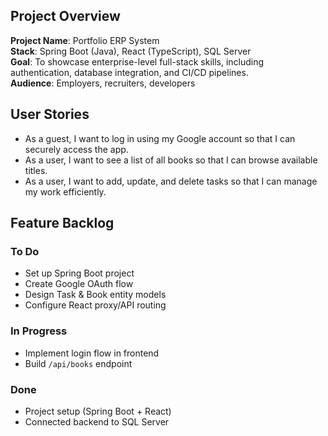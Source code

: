 ## Project Overview

**Project Name**: Portfolio ERP System  
**Stack**: Spring Boot (Java), React (TypeScript), SQL Server  
**Goal**: To showcase enterprise-level full-stack skills, including authentication, database integration, and CI/CD pipelines.  
**Audience**: Employers, recruiters, developers

## User Stories

- As a guest, I want to log in using my Google account so that I can securely access the app.
- As a user, I want to see a list of all books so that I can browse available titles.
- As a user, I want to add, update, and delete tasks so that I can manage my work efficiently.

## Feature Backlog

### To Do
- Set up Spring Boot project
- Create Google OAuth flow
- Design Task & Book entity models
- Configure React proxy/API routing

### In Progress
- Implement login flow in frontend
- Build `/api/books` endpoint

### Done
- Project setup (Spring Boot + React)
- Connected backend to SQL Server
